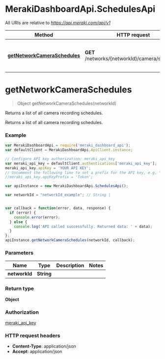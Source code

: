 # MerakiDashboardApi.SchedulesApi

All URIs are relative to *https://api.meraki.com/api/v1*

Method | HTTP request | Description
------------- | ------------- | -------------
[**getNetworkCameraSchedules**](SchedulesApi.md#getNetworkCameraSchedules) | **GET** /networks/{networkId}/camera/schedules | Returns a list of all camera recording schedules.


<a name="getNetworkCameraSchedules"></a>
# **getNetworkCameraSchedules**
> Object getNetworkCameraSchedules(networkId)

Returns a list of all camera recording schedules.

Returns a list of all camera recording schedules.

### Example
```javascript
var MerakiDashboardApi = require('meraki_dashboard_api');
var defaultClient = MerakiDashboardApi.ApiClient.instance;

// Configure API key authorization: meraki_api_key
var meraki_api_key = defaultClient.authentications['meraki_api_key'];
meraki_api_key.apiKey = 'YOUR API KEY';
// Uncomment the following line to set a prefix for the API key, e.g. "Token" (defaults to null)
//meraki_api_key.apiKeyPrefix = 'Token';

var apiInstance = new MerakiDashboardApi.SchedulesApi();

var networkId = "networkId_example"; // String | 


var callback = function(error, data, response) {
  if (error) {
    console.error(error);
  } else {
    console.log('API called successfully. Returned data: ' + data);
  }
};
apiInstance.getNetworkCameraSchedules(networkId, callback);
```

### Parameters

Name | Type | Description  | Notes
------------- | ------------- | ------------- | -------------
 **networkId** | **String**|  | 

### Return type

**Object**

### Authorization

[meraki_api_key](../README.md#meraki_api_key)

### HTTP request headers

 - **Content-Type**: application/json
 - **Accept**: application/json

